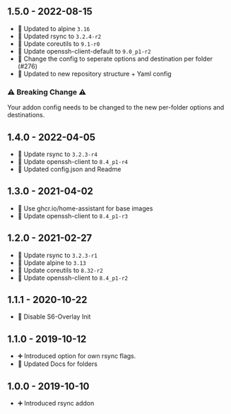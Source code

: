 ## 1.5.0 - 2022-08-15

* 🔼 Updated to alpine `3.16`
* 🔼 Updated rsync to `3.2.4-r2`
* 🔼 Update coreutils to `9.1-r0`
* 🔼 Update openssh-client-default to `9.0_p1-r2`
* 🔨 Change the config to seperate options and destination per folder (#276)
* 📝 Updated to new repository structure + Yaml config

### ⚠️ Breaking Change ⚠️

Your addon config needs to be changed to the new per-folder options and destinations.


## 1.4.0 - 2022-04-05

* 🔼 Update rsync to `3.2.3-r4`
* 🔼 Update openssh-client to `8.4_p1-r4`
* 📝 Updated config.json and Readme


## 1.3.0 - 2021-04-02

* 🔨 Use ghcr.io/home-assistant for base images
* 🔼 Update openssh-client to `8.4_p1-r3`


## 1.2.0 - 2021-02-27

* 🔼 Update rsync to `3.2.3-r1`
* 🔼 Update alpine to `3.13`
* 🔼 Update coreutils to `8.32-r2`
* 🔼 Update openssh-client to `8.4_p1-r2`


## 1.1.1 - 2020-10-22

* 🔨 Disable S6-Overlay Init


## 1.1.0 - 2019-10-12

* ➕ Introduced option for own rsync flags.
* 🔨 Updated Docs for folders


## 1.0.0 - 2019-10-10

* ➕ Introduced rsync addon
